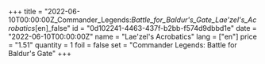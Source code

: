 +++
title = "2022-06-10T00:00:00Z_Commander_Legends:_Battle_for_Baldur's_Gate_Lae'zel's_Acrobatics_[en]_false"
id = "0d102241-4463-437f-b2bb-f574d9dbbd1e"
date = "2022-06-10T00:00:00Z"
name = "Lae'zel's Acrobatics"
lang = ["en"]
price = "1.51"
quantity = 1
foil = false
set = "Commander Legends: Battle for Baldur's Gate"
+++
